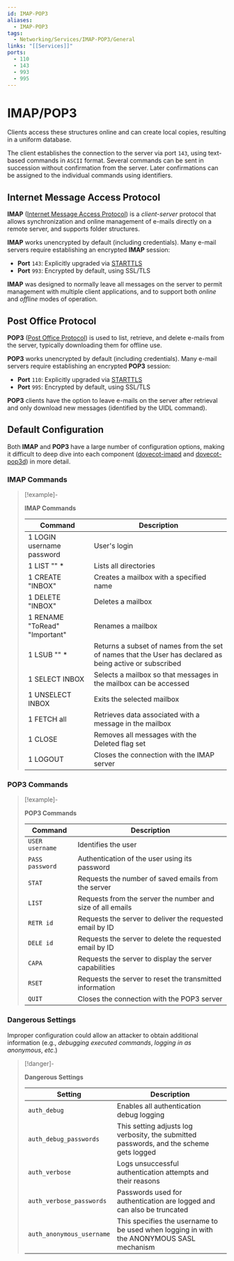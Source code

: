 ```yaml
---
id: IMAP-POP3
aliases:
  - IMAP-POP3
tags:
  - Networking/Services/IMAP-POP3/General
links: "[[Services]]"
ports:
  - 110
  - 143
  - 993
  - 995
---
```


# IMAP/POP3

Clients access these structures online and can create local copies,
resulting in a uniform database.

The client establishes the connection to the server via port `143`, using
text-based commands in `ASCII` format. Several commands can be sent in
succession without confirmation from the server. Later confirmations can be
assigned to the individual commands using identifiers.

<!-- Internet Message Access Protocol {{{-->
## Internet Message Access Protocol

**IMAP** ([Internet Message Access Protocol](https://en.wikipedia.org/wiki/Internet_Message_Access_Protocol))
is a *client-server* protocol that allows synchronization and online management
of e-mails directly on a remote server, and supports folder structures.

**IMAP** works unencrypted by default (including credentials).
Many e-mail servers require establishing an encrypted **IMAP** session:
- **Port** `143`: Explicitly upgraded via [STARTTLS](https://en.wikipedia.org/wiki/Opportunistic_TLS)
- **Port** `993`: Encrypted by default, using SSL/TLS

**IMAP** was designed to normally leave all messages on the server to permit
management with multiple client applications, and to support both *online* and
*offline* modes of operation.
<!-- }}} -->

<!-- Post Office Protocol {{{-->
## Post Office Protocol

**POP3** ([Post Office Protocol](https://en.wikipedia.org/wiki/Post_Office_Protocol))
is used to list, retrieve, and delete e-mails from the server, typically
downloading them for offline use.

**POP3** works unencrypted by default (including credentials).
Many e-mail servers require establishing an encrypted **POP3** session:
- **Port** `110`: Explicitly upgraded via [STARTTLS](https://en.wikipedia.org/wiki/Post_Office_Protocol)
- **Port** `995`: Encrypted by default, using SSL/TLS

**POP3** clients have the option to leave e-mails on the server after retrieval
and only download new messages (identified by the UIDL command).
<!-- }}} -->

<!-- Default Configuration {{{-->
## Default Configuration

Both **IMAP** and **POP3** have a large number of configuration options, making
it difficult to deep dive into each component ([dovecot-imapd](https://packages.debian.org/sid/dovecot-imapd)
and [dovecot-pop3d](https://doc.dovecot.org/2.3/configuration_manual/protocols/pop3_server/))
in more detail.
<!-- }}} -->

<!-- IMAP Commands {{{-->
### IMAP Commands

> [!example]-
>
> **IMAP Commands**
>
>| Command                       | Description |
>| ----------------------------- | ------------------------------------ |
>| 1 LOGIN username password     | User's login |
>| 1 LIST "" *                   | Lists all directories |
>| 1 CREATE "INBOX"              | Creates a mailbox with a specified name |
>| 1 DELETE "INBOX"              | Deletes a mailbox |
>| 1 RENAME "ToRead" "Important" | Renames a mailbox |
>| 1 LSUB "" *                   | Returns a subset of names from the set of names that the User has declared as being active or subscribed |
>| 1 SELECT INBOX                | Selects a mailbox so that messages in the mailbox can be accessed |
>| 1 UNSELECT INBOX              | Exits the selected mailbox |
>| 1 FETCH <ID> all              | Retrieves data associated with a message in the mailbox |
>| 1 CLOSE                       | Removes all messages with the Deleted flag set |
>| 1 LOGOUT                      | Closes the connection with the IMAP server |
<!-- }}} -->

<!-- POP3 Commands {{{-->
### POP3 Commands

> [!example]-
>
> **POP3 Commands**
>
>| Command         | Description                        |
>| --------------- | ---------------------------------- |
>| `USER username` | Identifies the user                |
>| `PASS password` | Authentication of the user using its password |
>| `STAT`          | Requests the number of saved emails from the server |
>| `LIST`          | Requests from the server the number and size of all emails |
>| `RETR id`       | Requests the server to deliver the requested email by ID |
>| `DELE id`       | Requests the server to delete the requested email by ID |
>| `CAPA`          | Requests the server to display the server capabilities |
>| `RSET`          | Requests the server to reset the transmitted information |
>| `QUIT`          | Closes the connection with the POP3 server |
<!-- }}} -->

<!-- Dangerous Settings {{{-->
### Dangerous Settings

Improper configuration could allow an attacker to obtain additional information
(e.g., *debugging executed commands*, *logging in as anonymous*, *etc*.)

> [!danger]-
>
> **Dangerous Settings**
>
>| Setting                   | Description                   |
>| ------------------------- | ----------------------------- |
>| `auth_debug`              | Enables all authentication debug logging |
>| `auth_debug_passwords`    | This setting adjusts log verbosity, the submitted passwords, and the scheme gets logged |
>| `auth_verbose`            | Logs unsuccessful authentication attempts and their reasons |
>| `auth_verbose_passwords`  | Passwords used for authentication are logged and can also be truncated |
>| `auth_anonymous_username` | This specifies the username to be used when logging in with the ANONYMOUS SASL mechanism |
<!-- }}} -->
